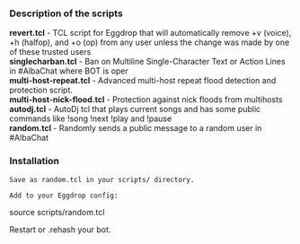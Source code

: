 <h3>Description of the scripts</h3>

<strong>revert.tcl</strong> - TCL script for Eggdrop that will automatically remove +v (voice), +h (halfop), and +o (op) from any user unless the change was made by one of these trusted users  
<strong>singlecharban.tcl</strong> - Ban on Multiline Single-Character Text or Action Lines in #AlbaChat where BOT is oper  
<strong>multi-host-repeat.tcl</strong> - Advanced multi-host repeat flood detection and protection script.  
<strong>multi-host-nick-flood.tcl</strong> - Protection against nick floods from multihosts  
<strong>autodj.tcl</strong> - AutoDj tcl that plays current songs and has some public commands like !song !next !play and !pause  
<strong>random.tcl</strong> - Randomly sends a public message  to a random user in #AlbaChat 

<h3>Installation</h3>

    Save as random.tcl in your scripts/ directory.

    Add to your Eggdrop config:

source scripts/random.tcl

Restart or .rehash your bot.
